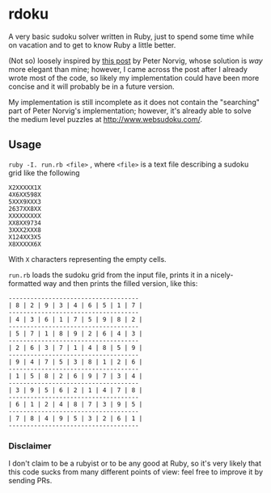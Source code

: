 # rdoku
A very basic sudoku solver written in Ruby, just to spend some time while on vacation and to get to know Ruby a little better.

(Not so) loosely inspired by [this post](http://norvig.com/sudoku.html) by Peter Norvig, whose solution is *way* more elegant than mine; however, I came across the post after I already wrote most of the code, so likely my implementation could have been more concise and it will probably be in a future version.

My implementation is still incomplete as it does not contain the "searching" part of Peter Norvig's implementation; however, it's already able to solve the medium level puzzles at http://www.websudoku.com/.

## Usage

`ruby -I. run.rb <file>` , where `<file>` is a text file describing a sudoku grid like the following

```
X2XXXXX1X
4X6XX598X
5XXX9XXX3
2637XX8XX
XXXXXXXXX
XX8XX9734
3XXX2XXX8
X124XX3X5
X8XXXXX6X
```

With `X` characters representing the empty cells.

`run.rb` loads the sudoku grid from the input file, prints it in a nicely-formatted way and then prints the filled version, like this:

```
------------------------------------
| 8 | 2 | 9 | 3 | 4 | 6 | 5 | 1 | 7 |
------------------------------------
| 4 | 3 | 6 | 1 | 7 | 5 | 9 | 8 | 2 |
------------------------------------
| 5 | 7 | 1 | 8 | 9 | 2 | 6 | 4 | 3 |
------------------------------------
| 2 | 6 | 3 | 7 | 1 | 4 | 8 | 5 | 9 |
------------------------------------
| 9 | 4 | 7 | 5 | 3 | 8 | 1 | 2 | 6 |
------------------------------------
| 1 | 5 | 8 | 2 | 6 | 9 | 7 | 3 | 4 |
------------------------------------
| 3 | 9 | 5 | 6 | 2 | 1 | 4 | 7 | 8 |
------------------------------------
| 6 | 1 | 2 | 4 | 8 | 7 | 3 | 9 | 5 |
------------------------------------
| 7 | 8 | 4 | 9 | 5 | 3 | 2 | 6 | 1 |
------------------------------------
```

### Disclaimer
I don't claim to be a rubyist or to be any good at Ruby, so it's very likely that this code sucks from many different points of view: feel free to improve it by sending PRs.

